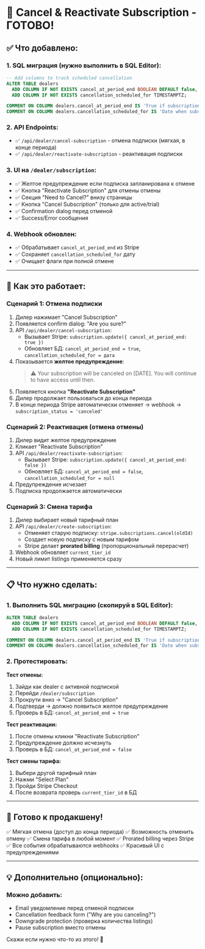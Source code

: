 # 🎉 Cancel & Reactivate Subscription - ГОТОВО!

## ✅ Что добавлено:

### 1. **SQL миграция** (нужно выполнить в SQL Editor):
```sql
-- Add columns to track scheduled cancellation
ALTER TABLE dealers 
  ADD COLUMN IF NOT EXISTS cancel_at_period_end BOOLEAN DEFAULT false,
  ADD COLUMN IF NOT EXISTS cancellation_scheduled_for TIMESTAMPTZ;

COMMENT ON COLUMN dealers.cancel_at_period_end IS 'True if subscription will be canceled at period end';
COMMENT ON COLUMN dealers.cancellation_scheduled_for IS 'Date when subscription will be canceled';
```

### 2. **API Endpoints:**
- ✅ `/api/dealer/cancel-subscription` - отмена подписки (мягкая, в конце периода)
- ✅ `/api/dealer/reactivate-subscription` - реактивация подписки

### 3. **UI на `/dealer/subscription`:**
- ✅ Желтое предупреждение если подписка запланирована к отмене
- ✅ Кнопка "Reactivate Subscription" для отмены отмены
- ✅ Секция "Need to Cancel?" внизу страницы
- ✅ Кнопка "Cancel Subscription" (только для active/trial)
- ✅ Confirmation dialog перед отменой
- ✅ Success/Error сообщения

### 4. **Webhook обновлен:**
- ✅ Обрабатывает `cancel_at_period_end` из Stripe
- ✅ Сохраняет `cancellation_scheduled_for` дату
- ✅ Очищает флаги при полной отмене

---

## 🎯 Как это работает:

### **Сценарий 1: Отмена подписки**

1. Дилер нажимает "Cancel Subscription"
2. Появляется confirm dialog: "Are you sure?"
3. API `/api/dealer/cancel-subscription`:
   - Вызывает Stripe: `subscription.update({ cancel_at_period_end: true })`
   - Обновляет БД: `cancel_at_period_end = true`, `cancellation_scheduled_for = дата`
4. Показывается **желтое предупреждение**:
   > ⚠️ Your subscription will be canceled on [DATE]. You will continue to have access until then.
5. Появляется кнопка **"Reactivate Subscription"**
6. Дилер продолжает пользоваться до конца периода
7. В конце периода Stripe автоматически отменяет → webhook → `subscription_status = 'canceled'`

### **Сценарий 2: Реактивация (отмена отмены)**

1. Дилер видит желтое предупреждение
2. Кликает "Reactivate Subscription"
3. API `/api/dealer/reactivate-subscription`:
   - Вызывает Stripe: `subscription.update({ cancel_at_period_end: false })`
   - Обновляет БД: `cancel_at_period_end = false`, `cancellation_scheduled_for = null`
4. Предупреждение исчезает
5. Подписка продолжается автоматически

### **Сценарий 3: Смена тарифа**

1. Дилер выбирает новый тарифный план
2. API `/api/dealer/create-subscription`:
   - Отменяет старую подписку: `stripe.subscriptions.cancel(oldId)`
   - Создает новую подписку с новым тарифом
   - Stripe делает **prorated billing** (пропорциональный перерасчет)
3. Webhook обновляет `current_tier_id`
4. Новый лимит listings применяется сразу

---

## 📋 Что нужно сделать:

### 1. Выполнить SQL миграцию (скопируй в SQL Editor):
```sql
ALTER TABLE dealers 
  ADD COLUMN IF NOT EXISTS cancel_at_period_end BOOLEAN DEFAULT false,
  ADD COLUMN IF NOT EXISTS cancellation_scheduled_for TIMESTAMPTZ;

COMMENT ON COLUMN dealers.cancel_at_period_end IS 'True if subscription will be canceled at period end';
COMMENT ON COLUMN dealers.cancellation_scheduled_for IS 'Date when subscription will be canceled';
```

### 2. Протестировать:

**Тест отмены:**
1. Зайди как dealer с активной подпиской
2. Перейди `/dealer/subscription`
3. Прокрути вниз → "Cancel Subscription"
4. Подтверди → должно появиться желтое предупреждение
5. Проверь в БД: `cancel_at_period_end = true`

**Тест реактивации:**
1. После отмены кликни "Reactivate Subscription"
2. Предупреждение должно исчезнуть
3. Проверь в БД: `cancel_at_period_end = false`

**Тест смены тарифа:**
1. Выбери другой тарифный план
2. Нажми "Select Plan"
3. Пройди Stripe Checkout
4. После возврата проверь `current_tier_id` в БД

---

## 🚀 Готово к продакшену!

✅ Мягкая отмена (доступ до конца периода)
✅ Возможность отменить отмену
✅ Смена тарифа в любой момент
✅ Prorated billing через Stripe
✅ Все события обрабатываются webhooks
✅ Красивый UI с предупреждениями

---

## 💡 Дополнительно (опционально):

### Можно добавить:
- Email уведомление перед отменой подписки
- Cancellation feedback form ("Why are you canceling?")
- Downgrade protection (проверка количества listings)
- Pause subscription вместо отмены

Скажи если нужно что-то из этого! 💪
